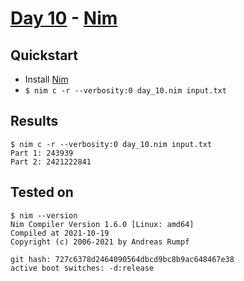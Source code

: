 # [Day 10](https://adventofcode.com/2021/day/10) - [Nim](https://nim-lang.org/)

## Quickstart
* Install [Nim](https://nim-lang.org/)
* `$ nim c -r --verbosity:0 day_10.nim input.txt`

## Results
```console
$ nim c -r --verbosity:0 day_10.nim input.txt
Part 1: 243939
Part 2: 2421222841
```

## Tested on
```console
$ nim --version
Nim Compiler Version 1.6.0 [Linux: amd64]
Compiled at 2021-10-19
Copyright (c) 2006-2021 by Andreas Rumpf

git hash: 727c6378d2464090564dbcd9bc8b9ac648467e38
active boot switches: -d:release
```